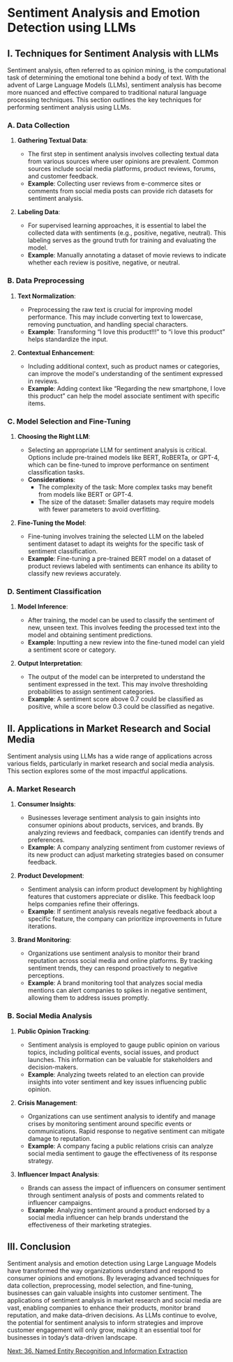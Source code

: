 # Sentiment Analysis and Emotion Detection using LLMs

## I. Techniques for Sentiment Analysis with LLMs

Sentiment analysis, often referred to as opinion mining, is the computational task of determining the emotional tone behind a body of text. With the advent of Large Language Models (LLMs), sentiment analysis has become more nuanced and effective compared to traditional natural language processing techniques. This section outlines the key techniques for performing sentiment analysis using LLMs.

### A. Data Collection

1. **Gathering Textual Data**:
   - The first step in sentiment analysis involves collecting textual data from various sources where user opinions are prevalent. Common sources include social media platforms, product reviews, forums, and customer feedback.
   - **Example**: Collecting user reviews from e-commerce sites or comments from social media posts can provide rich datasets for sentiment analysis.

2. **Labeling Data**:
   - For supervised learning approaches, it is essential to label the collected data with sentiments (e.g., positive, negative, neutral). This labeling serves as the ground truth for training and evaluating the model.
   - **Example**: Manually annotating a dataset of movie reviews to indicate whether each review is positive, negative, or neutral.

### B. Data Preprocessing

1. **Text Normalization**:
   - Preprocessing the raw text is crucial for improving model performance. This may include converting text to lowercase, removing punctuation, and handling special characters.
   - **Example**: Transforming “I love this product!!!” to “i love this product” helps standardize the input.

2. **Contextual Enhancement**:
   - Including additional context, such as product names or categories, can improve the model's understanding of the sentiment expressed in reviews.
   - **Example**: Adding context like “Regarding the new smartphone, I love this product” can help the model associate sentiment with specific items.

### C. Model Selection and Fine-Tuning

1. **Choosing the Right LLM**:
   - Selecting an appropriate LLM for sentiment analysis is critical. Options include pre-trained models like BERT, RoBERTa, or GPT-4, which can be fine-tuned to improve performance on sentiment classification tasks.
   - **Considerations**:
     - The complexity of the task: More complex tasks may benefit from models like BERT or GPT-4.
     - The size of the dataset: Smaller datasets may require models with fewer parameters to avoid overfitting.

2. **Fine-Tuning the Model**:
   - Fine-tuning involves training the selected LLM on the labeled sentiment dataset to adapt its weights for the specific task of sentiment classification.
   - **Example**: Fine-tuning a pre-trained BERT model on a dataset of product reviews labeled with sentiments can enhance its ability to classify new reviews accurately.

### D. Sentiment Classification

1. **Model Inference**:
   - After training, the model can be used to classify the sentiment of new, unseen text. This involves feeding the processed text into the model and obtaining sentiment predictions.
   - **Example**: Inputting a new review into the fine-tuned model can yield a sentiment score or category.

2. **Output Interpretation**:
   - The output of the model can be interpreted to understand the sentiment expressed in the text. This may involve thresholding probabilities to assign sentiment categories.
   - **Example**: A sentiment score above 0.7 could be classified as positive, while a score below 0.3 could be classified as negative.

## II. Applications in Market Research and Social Media

Sentiment analysis using LLMs has a wide range of applications across various fields, particularly in market research and social media analysis. This section explores some of the most impactful applications.

### A. Market Research

1. **Consumer Insights**:
   - Businesses leverage sentiment analysis to gain insights into consumer opinions about products, services, and brands. By analyzing reviews and feedback, companies can identify trends and preferences.
   - **Example**: A company analyzing sentiment from customer reviews of its new product can adjust marketing strategies based on consumer feedback.

2. **Product Development**:
   - Sentiment analysis can inform product development by highlighting features that customers appreciate or dislike. This feedback loop helps companies refine their offerings.
   - **Example**: If sentiment analysis reveals negative feedback about a specific feature, the company can prioritize improvements in future iterations.

3. **Brand Monitoring**:
   - Organizations use sentiment analysis to monitor their brand reputation across social media and online platforms. By tracking sentiment trends, they can respond proactively to negative perceptions.
   - **Example**: A brand monitoring tool that analyzes social media mentions can alert companies to spikes in negative sentiment, allowing them to address issues promptly.

### B. Social Media Analysis

1. **Public Opinion Tracking**:
   - Sentiment analysis is employed to gauge public opinion on various topics, including political events, social issues, and product launches. This information can be valuable for stakeholders and decision-makers.
   - **Example**: Analyzing tweets related to an election can provide insights into voter sentiment and key issues influencing public opinion.

2. **Crisis Management**:
   - Organizations can use sentiment analysis to identify and manage crises by monitoring sentiment around specific events or communications. Rapid response to negative sentiment can mitigate damage to reputation.
   - **Example**: A company facing a public relations crisis can analyze social media sentiment to gauge the effectiveness of its response strategy.

3. **Influencer Impact Analysis**:
   - Brands can assess the impact of influencers on consumer sentiment through sentiment analysis of posts and comments related to influencer campaigns.
   - **Example**: Analyzing sentiment around a product endorsed by a social media influencer can help brands understand the effectiveness of their marketing strategies.

## III. Conclusion

Sentiment analysis and emotion detection using Large Language Models have transformed the way organizations understand and respond to consumer opinions and emotions. By leveraging advanced techniques for data collection, preprocessing, model selection, and fine-tuning, businesses can gain valuable insights into customer sentiment. The applications of sentiment analysis in market research and social media are vast, enabling companies to enhance their products, monitor brand reputation, and make data-driven decisions. As LLMs continue to evolve, the potential for sentiment analysis to inform strategies and improve customer engagement will only grow, making it an essential tool for businesses in today’s data-driven landscape.

[Next: 36. Named Entity Recognition and Information Extraction](./36_named_entity_recognition_and_information_extraction.md)